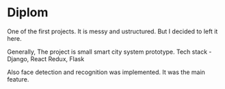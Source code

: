 # Diplom

One of the first projects.
It is messy and ustructured.
But I decided to left it here.

Generally, 
The project is small smart city system prototype.
Tech stack - Django, React Redux, Flask

Also face detection and recognition was implemented.
It was the main feature.
